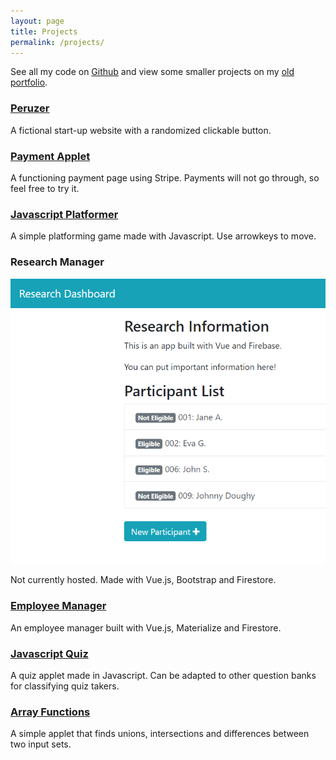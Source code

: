 ```yaml
---
layout: page
title: Projects
permalink: /projects/
---
```


See all my code on [Github](https://github.com/sidhantmathur?tab=repositories) and view some smaller projects on my [old portfolio](https://sidhantmathur.github.io/bootstrapportfolio/).


### [Peruzer](https://sidhantmathur.github.io/Peruzer/)

A fictional start-up website with a randomized clickable button. 

### [Payment Applet](https://rocky-caverns-94159.herokuapp.com/)

A functioning payment page using Stripe. Payments will not go through, so feel free to try it. 

### [Javascript Platformer](https://sidhantmathur.github.io/Platforming-Game//)

A simple platforming game made with Javascript. Use arrowkeys to move. 

### Research Manager

![Research Manager](images/research.png)

Not currently hosted. Made with Vue.js, Bootstrap and Firestore. 

### [Employee Manager](https://vuefs-prod-c49dc.firebaseapp.com/#/)

An employee manager built with Vue.js, Materialize and Firestore. 

### [Javascript Quiz](https://sidhantmathur.github.io/JS-Quiz/)

A quiz applet made in Javascript. Can be adapted to other question banks for classifying quiz takers. 


### [Array Functions](https://sidhantmathur.github.io/Array-Functions/)

A simple applet that finds unions, intersections and differences between two input sets. 

